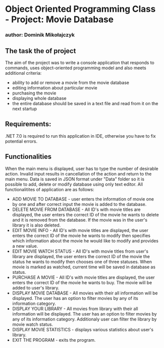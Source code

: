# Object Oriented Programming Class - Project: Movie Database
### author: Dominik Mikołajczyk

## The task the of project
The aim of the project was to write a console application that responds to commands, uses object-oriented programming model and also meets additional criteria:
- ability to add or remove a movie from the movie database
- editing information about particular movie
- purchasing the movie
- displaying whole database
- the entire database should be saved in a text file and read from it on the next startup

## Requirements:        
.NET 7.0 is required to run this application in IDE, otherwise you have to fix potential errors.
        
## Functionalities
When the main menu is displayed, user has to type the number of desirable action. Invalid input results in cancellation of the action and return to the main menu. Data is saved in JSON format under "Data" folder so it is possible to add, delete or modify database using only text editor. All functionalitites of application are as follows:
- ADD MOVIE TO DATABASE - user enters the information of movie one by one and after correct input the movie is added to the database.
- DELETE MOVIE FROM DATABASE - All ID's with movie titles are displayed, the user enters the correct ID of the movie he wants to delete and it is removed from the database. If the movie was in the user's library it is also deleted.
- EDIT MOVIE INFO - All ID's with movie titles are displayed, the user enters the correct ID of the movie he wants to modify then specifies which information about the movie he would like to modify and provides a new value.
- EDIT MOVIE WATCH STATUS - All ID's with movie titles from user's library are displayed, the user enters the correct ID of the movie the status he wants to modify then chooses one of three statuses. When movie is marked as watched, current time will be saved in database as status.
- PURCHASE A MOVIE - All ID's with movie titles are displayed, the user enters the correct ID of the movie he wants to buy. The movie will be added to user's library.
- DISPLAY MOVIE DATABASE - All movies with their all information will be displayed. The user has an option to filter movies by any of its information category.
- DISPLAY YOUR LIBRARY - All movies from library with their all information will be displayed. The user has an option to filter movies by any of its information category. Additionaly user can filter the library by movie watch status.
- DISPLAY MOVIE STATISTICS - displays various statistics about user's library.
- EXIT THE PROGRAM - exits the program.
